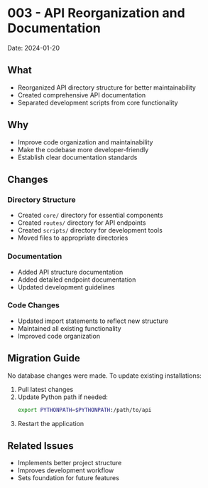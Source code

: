 # 003 - API Reorganization and Documentation

Date: 2024-01-20

## What
- Reorganized API directory structure for better maintainability
- Created comprehensive API documentation
- Separated development scripts from core functionality

## Why
- Improve code organization and maintainability
- Make the codebase more developer-friendly
- Establish clear documentation standards

## Changes

### Directory Structure
- Created `core/` directory for essential components
- Created `routes/` directory for API endpoints
- Created `scripts/` directory for development tools
- Moved files to appropriate directories

### Documentation
- Added API structure documentation
- Added detailed endpoint documentation
- Updated development guidelines

### Code Changes
- Updated import statements to reflect new structure
- Maintained all existing functionality
- Improved code organization

## Migration Guide
No database changes were made. To update existing installations:

1. Pull latest changes
2. Update Python path if needed:
   ```bash
   export PYTHONPATH=$PYTHONPATH:/path/to/api
   ```
3. Restart the application

## Related Issues
- Implements better project structure
- Improves development workflow
- Sets foundation for future features 